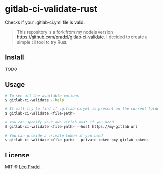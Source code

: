 # gitlab-ci-validate-rust

Checks if your .gitlab-ci.yml file is valid.

> This repository is a fork from my nodejs version https://github.com/pradel/gitlab-ci-validate.
> I decided to create a simple cli tool to try Rust.

## Install

TODO

## Usage

```sh
# To see all the available options
$ gitlab-ci-validate --help

# It will try to find if .gitlab-ci.yml is present on the current folder if no file path is provided
$ gitlab-ci-validate <file-path>

# You can specify your own gitlab host if you need
$ gitlab-ci-validate <file-path> --host https://my-gitlab-url

# You can provide a private token if you need
$ gitlab-ci-validate <file-path> --private-token <my-gitlab-token>
```

## License

MIT © [Léo Pradel](https://www.leopradel.com/)
